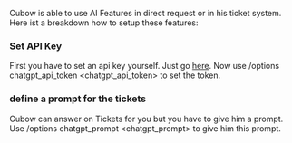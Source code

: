 Cubow is able to use AI Features in direct request or in his ticket system. Here ist a breakdown how to setup these features:

### Set API Key
First you have to set an api key yourself. Just go [here](https://platform.openai.com/settings/profile?tab=api-keys). Now use /options chatgpt_api_token <chatgpt_api_token> to set the token.

### define a prompt for the tickets
Cubow can answer on Tickets for you but you have to give him a prompt. Use /options chatgpt_prompt <chatgpt_prompt> to give him this prompt.



